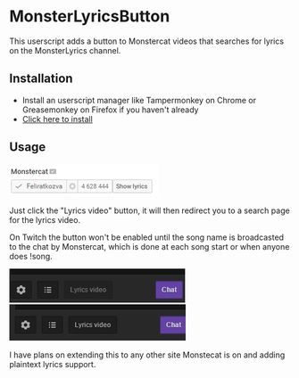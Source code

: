 # MonsterLyricsButton
This userscript adds a button to Monstercat videos that searches for lyrics on the MonsterLyrics channel.

## Installation
* Install an userscript manager like Tampermonkey on Chrome or Greasemonkey on Firefox if you haven't already
* [Click here to install](https://github.com/NorbiPeti/MonsterLyricsButton/raw/master/MLButton.user.js)

## Usage
![Image](https://github.com/NorbiPeti/MonsterLyricsButton/raw/master/MLButtonImage.png)

Just click the "Lyrics video" button, it will then redirect you to a search page for the lyrics video.

On Twitch the button won't be enabled until the song name is broadcasted to the chat by Monstercat, which is done at each song start or when anyone does !song.

![Image](https://github.com/NorbiPeti/MonsterLyricsButton/raw/master/MLButtonTwitch.jpg)
![Image](https://github.com/NorbiPeti/MonsterLyricsButton/raw/master/MLButtonTwitch2.jpg)

I have plans on extending this to any other site Monstecat is on and adding plaintext lyrics support.
